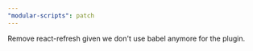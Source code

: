 ```yaml
---
"modular-scripts": patch
---
```


Remove react-refresh given we don't use babel anymore for the plugin.
